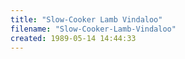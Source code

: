 ```yaml
---
title: "Slow-Cooker Lamb Vindaloo"
filename: "Slow-Cooker-Lamb-Vindaloo"
created: 1989-05-14 14:44:33
---
```

